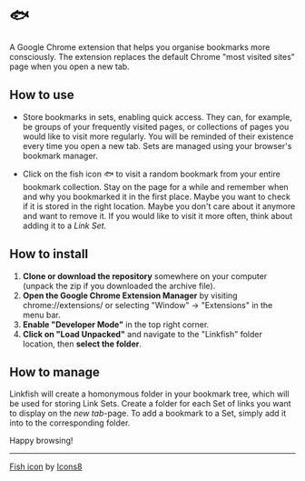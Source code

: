 # 🐟
A Google Chrome extension that helps you organise bookmarks more consciously. The extension replaces the default Chrome "most visited sites" page when you open a new tab.

## How to use

- Store bookmarks in sets, enabling quick access. They can, for example, be groups of your frequently visited pages, or collections of pages you would like to visit more regularly. You will be reminded of their existence every time you open a new tab. Sets are managed using your browser's bookmark manager.

- Click on the fish icon 🐟 to visit a random bookmark from your entire bookmark collection. Stay on the page for a while and remember when and why you bookmarked it in the first place. Maybe you want to check if it is stored in the right location. Maybe you don't care about it anymore and want to remove it. If you would like to visit it more often, think about adding it to a *Link Set*.

## How to install

1. **Clone or download the repository** somewhere on your computer (unpack the zip if you downloaded the archive file). 
2. **Open the Google Chrome Extension Manager** by visiting chrome://extensions/ or selecting "Window" -> "Extensions" in the menu bar. 
3. **Enable "Developer Mode"** in the top right corner. 
4. **Click on "Load Unpacked"** and navigate to the "Linkfish" folder location, then **select the folder**. 

## How to manage

Linkfish will create a homonymous folder in your bookmark tree, which will be used for storing Link Sets. Create a folder for each Set of links you want to display on the *new tab*-page. To add a bookmark to a Set, simply add it into to the corresponding folder.

Happy browsing!

___

<a target="_blank" href="https://icons8.com/icons/set/fish-emoji">Fish icon</a> by <a target="_blank" href="https://icons8.com">Icons8</a>

